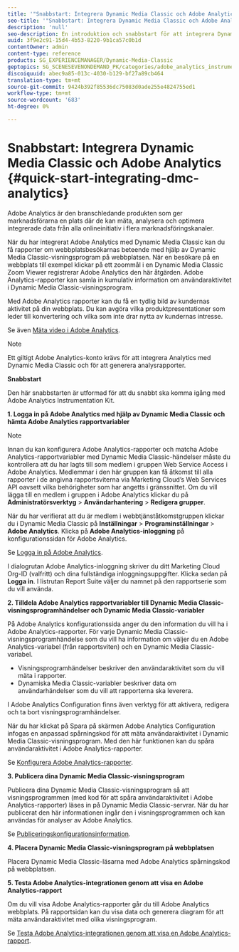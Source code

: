 ```yaml
---
title: '"Snabbstart: Integrera Dynamic Media Classic och Adobe Analytics'
seo-title: '"Snabbstart: Integrera Dynamic Media Classic och Adobe Analytics'
description: 'null'
seo-description: En introduktion och snabbstart för att integrera Dynamic Media Classic och Adobe Analytics så att du snabbt kommer igång.
uuid: 3f9e2c91-15d4-4b53-8220-9b1ca57c0b1d
contentOwner: admin
content-type: reference
products: SG_EXPERIENCEMANAGER/Dynamic-Media-Classic
geptopics: SG_SCENESEVENONDEMAND_PK/categories/adobe_analytics_instrumentation_kit
discoiquuid: abec9a85-013c-4030-b129-bf27a89cb464
translation-type: tm+mt
source-git-commit: 9424b392f85536dc75083d0ade255e4824755ed1
workflow-type: tm+mt
source-wordcount: '683'
ht-degree: 0%

---
```



# Snabbstart: Integrera Dynamic Media Classic och Adobe Analytics {#quick-start-integrating-dmc-analytics}

Adobe Analytics är den branschledande produkten som ger marknadsförarna en plats där de kan mäta, analysera och optimera integrerade data från alla onlineinitiativ i flera marknadsföringskanaler.

När du har integrerat Adobe Analytics med Dynamic Media Classic kan du få rapporter om webbplatsbesökarnas beteende med hjälp av Dynamic Media Classic-visningsprogram på webbplatsen. När en besökare på en webbplats till exempel klickar på ett zoommål i en Dynamic Media Classic Zoom Viewer registrerar Adobe Analytics den här åtgärden. Adobe Analytics-rapporter kan samla in kumulativ information om användaraktivitet i Dynamic Media Classic-visningsprogram.

Med Adobe Analytics rapporter kan du få en tydlig bild av kundernas aktivitet på din webbplats. Du kan avgöra vilka produktpresentationer som leder till konvertering och vilka som inte drar nytta av kundernas intresse.

Se även [Mäta video i Adobe Analytics](https://docs.adobe.com/content/help/en/media-analytics/using/media-overview.html).

>[!NOTE]
>
>Ett giltigt Adobe Analytics-konto krävs för att integrera Analytics med Dynamic Media Classic och för att generera analysrapporter.

**Snabbstart**

Den här snabbstarten är utformad för att du snabbt ska komma igång med Adobe Analytics Instrumentation Kit.

**1. Logga in på Adobe Analytics med hjälp av Dynamic Media Classic och hämta Adobe Analytics rapportvariabler**

>[!NOTE]
>
>Innan du kan konfigurera Adobe Analytics-rapporter och matcha Adobe Analytics-rapportvariabler med Dynamic Media Classic-händelser måste du kontrollera att du har lagts till som medlem i gruppen Web Service Access i Adobe Analytics. Medlemmar i den här gruppen kan få åtkomst till alla rapporter i de angivna rapportsviterna via Marketing Cloud’s Web Services API oavsett vilka behörigheter som har angetts i gränssnittet. Om du vill lägga till en medlem i gruppen i Adobe Analytics klickar du på **Administratörsverktyg** > **Användarhantering** > **Redigera grupper**.

När du har verifierat att du är medlem i webbtjänståtkomstgruppen klickar du i Dynamic Media Classic på **Inställningar** > **Programinställningar** > **Adobe Analytics**. Klicka på **Adobe Analytics-inloggning** på konfigurationssidan för Adobe Analytics.

Se [Logga in på Adobe Analytics](log-analytics.md#log_in_to_adobe_analytics).

I dialogrutan Adobe Analytics-inloggning skriver du ditt Marketing Cloud Org-ID (valfritt) och dina fullständiga inloggningsuppgifter. Klicka sedan på **Logga in**. I listrutan Report Suite väljer du namnet på den rapportserie som du vill använda.

**2. Tilldela Adobe Analytics rapportvariabler till Dynamic Media Classic-visningsprogramhändelser och Dynamic Media Classic-variabler**

På Adobe Analytics konfigurationssida anger du den information du vill ha i Adobe Analytics-rapporter. För varje Dynamic Media Classic-visningsprogramhändelse som du vill ha information om väljer du en Adobe Analytics-variabel (från rapportsviten) och en Dynamic Media Classic-variabel.

* Visningsprogramhändelser beskriver den användaraktivitet som du vill mäta i rapporter.
* Dynamiska Media Classic-variabler beskriver data om användarhändelser som du vill att rapporterna ska leverera.

I Adobe Analytics Configuration finns även verktyg för att aktivera, redigera och ta bort visningsprogramhändelser.

När du har klickat på Spara på skärmen Adobe Analytics Configuration infogas en anpassad spårningskod för att mäta användaraktivitet i Dynamic Media Classic-visningsprogram. Med den här funktionen kan du spåra användaraktivitet i Adobe Analytics-rapporter.

Se [Konfigurera Adobe Analytics-rapporter](configuring-analytics-reports.md#configuring_adobe_analytics_reports).

**3. Publicera dina Dynamic Media Classic-visningsprogram**

Publicera dina Dynamic Media Classic-visningsprogram så att visningsprogrammen (med kod för att spåra användaraktivitet i Adobe Analytics-rapporter) läses in på Dynamic Media Classic-servrar. När du har publicerat den här informationen ingår den i visningsprogrammen och kan användas för analyser av Adobe Analytics.

Se [Publiceringskonfigurationsinformation](publishing-analytics-configuration-information.md#publishing_adobe_analytics_configuration_information).

**4. Placera Dynamic Media Classic-visningsprogram på webbplatsen**

Placera Dynamic Media Classic-läsarna med Adobe Analytics spårningskod på webbplatsen.

**5. Testa Adobe Analytics-integrationen genom att visa en Adobe Analytics-rapport**

Om du vill visa Adobe Analytics-rapporter går du till Adobe Analytics webbplats. På rapportsidan kan du visa data och generera diagram för att mäta användaraktivitet med olika visningsprogram.

Se [Testa Adobe Analytics-integrationen genom att visa en Adobe Analytics-rapport](testing-integration-viewing-analytics-report.md#testing_the_integration_by_viewing_an_adobe_analytics_report).
